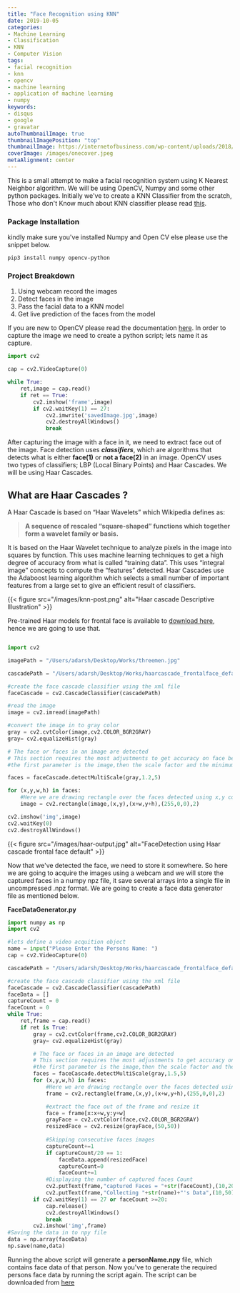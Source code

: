 ```yaml
---
title: "Face Recognition using KNN"
date: 2019-10-05
categories:
- Machine Learning
- Classification
- KNN
- Computer Vision
tags:
- facial recognition
- knn
- opencv
- machine learning
- application of machine learning
- numpy
keywords:
- disqus
- google
- gravatar
autoThumbnailImage: true
thumbnailImagePosition: "top"
thumbnailImage: https://internetofbusiness.com/wp-content/uploads/2018/06/facial-recognition.jpg
coverImage: /images/onecover.jpeg
metaAlignment: center
---
```

This is a small attempt to make a facial recognition system using K Nearest Neighbor algorithm. We will be using OpenCV, Numpy and some other python packages. <!--more--> Initially we've to create a KNN Classifier from the scratch, Those who don't Know much about KNN classifier please read [this](https://google.com).

### Package Installation
kindly make sure you've installed Numpy and Open CV else please use the snippet below.

```shell
pip3 install numpy opencv-python
```
### Project Breakdown
1. Using webcam record the images
2. Detect faces in the image
3. Pass the facial data to a KNN model
4. Get live prediction of the faces from the model

If you are new to OpenCV please read the documentation [here](https://docs.opencv.org/3.4.7/). In order to capture the image we need to create a python script; lets name it as capture.

```python
import cv2

cap = cv2.VideoCapture(0)

while True:
	ret,image = cap.read()
	if ret == True:
		cv2.imshow('frame',image)
		if cv2.waitKey(1) == 27:
			cv2.imwrite('savedImage.jpg',image)
			cv2.destroyAllWindows()
			break
```
After capturing the image with a face in it, we need to extract face out of the image. Face detection uses _**classifiers**_, which are algorithms that detects what is either **face(1)** or **not a face(2)** in an image. OpenCV uses two types of classifiers; LBP (Local Binary Points) and Haar Cascades. We will be using Haar Cascades. 

## What are Haar Cascades ?
A Haar Cascade is based on “Haar Wavelets” which Wikipedia defines as:

> **A sequence of rescaled “square-shaped” functions which together form a wavelet family or basis.**

It is based on the Haar Wavelet technique to analyze pixels in the image into squares by function. This uses machine learning techniques to get a high degree of accuracy from what is called “training data”. This uses “integral image” concepts to compute the “features” detected. Haar Cascades use the Adaboost learning algorithm which selects a small number of important features from a large set to give an efficient result of classifiers.

{{< figure src="/images/knn-post.png" alt="Haar cascade Descriptive Illustration" >}}

Pre-trained Haar models for frontal face is available to [download here](https://raw.githubusercontent.com/opencv/opencv/master/data/haarcascades/haarcascade_frontalface_default.xml), hence we are going to use that.

```python

import cv2

imagePath = "/Users/adarsh/Desktop/Works/threemen.jpg"

cascadePath = "/Users/adarsh/Desktop/Works/haarcascade_frontalface_default.xml"

#create the face cascade classifier using the xml file
faceCascade = cv2.CascadeClassifier(cascadePath)

#read the image
image = cv2.imread(imagePath)

#convert the image in to gray color
gray = cv2.cvtColor(image,cv2.COLOR_BGR2GRAY)
gray= cv2.equalizeHist(gray)

# The face or faces in an image are detected
# This section requires the most adjustments to get accuracy on face being detected.
#the first parameter is the image,then the scale factor and the minimum number of neighbors

faces = faceCascade.detectMultiScale(gray,1.2,5)

for (x,y,w,h) in faces:
    #Here we are drawing rectangle over the faces detected using x,y co-ordinates and w,h height and width in blue color
    image = cv2.rectangle(image,(x,y),(x+w,y+h),(255,0,0),2)

cv2.imshow('img',image)
cv2.waitKey(0)
cv2.destroyAllWindows()
```
{{< figure src="/images/haar-output.jpg" alt="FaceDetection using Haar cascade frontal face default" >}}

Now that we've detected the face, we need to store it somewhere. So here we are going to acquire the images using a webcam and we will store the captured faces in a numpy npz file, it save several arrays into a single file in uncompressed .npz format. We are going to create a face data generator file as mentioned below.

**FaceDataGenerator.py**

```python
import numpy as np
import cv2

#lets define a video acquition object
name = input("Please Enter the Persons Name: ")
cap = cv2.VideoCapture(0)

cascadePath = "/Users/adarsh/Desktop/Works/haarcascade_frontalface_default.xml"

#create the face cascade classifier using the xml file
faceCascade = cv2.CascadeClassifier(cascadePath)
faceData = []
captureCount = 0
faceCount = 0
while True:
    ret,frame = cap.read()
    if ret is True:
        gray = cv2.cvtColor(frame,cv2.COLOR_BGR2GRAY)
        gray= cv2.equalizeHist(gray)

        # The face or faces in an image are detected
        # This section requires the most adjustments to get accuracy on face being detected.
        #the first parameter is the image,then the scale factor and the minimum number of neighbors
        faces = faceCascade.detectMultiScale(gray,1.5,5)
        for (x,y,w,h) in faces:
            #Here we are drawing rectangle over the faces detected using x,y co-ordinates and w,h height and width in blue color
            frame = cv2.rectangle(frame,(x,y),(x+w,y+h),(255,0,0),2)

            #extract the face out of the frame and resize it
            face = frame[x:x+w,y:y+w]
            grayFace = cv2.cvtColor(face,cv2.COLOR_BGR2GRAY)
            resizedFace = cv2.resize(grayFace,(50,50))
            
            #Skipping consecutive faces images
            captureCount+=1
            if captureCount/20 == 1:
                faceData.append(resizedFace)
                captureCount=0
                faceCount+=1
            #Displaying the number of captured faces Count
            cv2.putText(frame,"captured Faces = "+str(faceCount),(10,20),cv2.FONT_HERSHEY_COMPLEX,1,(72, 52, 212),2)
            cv2.putText(frame,"Collecting "+str(name)+"'s Data",(10,50),cv2.FONT_HERSHEY_COMPLEX,1,(72, 52, 212),2)
        if cv2.waitKey(1) == 27 or faceCount >=20:
            cap.release()
            cv2.destroyAllWindows()
            break
        cv2.imshow('img',frame)
#Saving the data in to npy file
data = np.array(faceData)
np.save(name,data)
```
Running the above script will generate a **personName.npy** file, which contains face data of that person. Now you've to generate the required persons face data by running the script again. The script can be downloaded from [here](/data/python/faceDatagen.py) 

